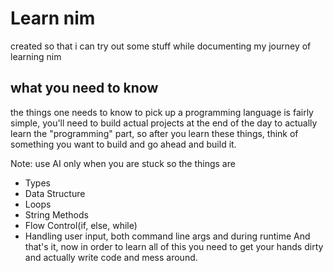 # Learn nim

created so that i can try out some stuff while documenting my journey of learning nim


## what you need to know
the things one needs to know to pick up a programming language is fairly simple, you'll need to build actual projects at the end of the day to actually learn the "programming" part, so after you learn these things, think of something you want to build and go ahead and build it.

Note: use AI only when you are stuck
so the things are
 * Types
 * Data Structure
 * Loops
 * String Methods
 * Flow Control(if, else, while)
 * Handling user input, both command line args and during runtime
 And that's it, now in order to learn all of this you need to get your hands dirty and actually write code and mess around.
